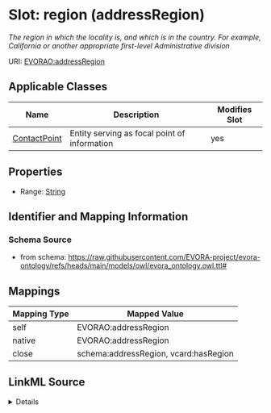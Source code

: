 

# Slot: region (addressRegion)


_The region in which the locality is, and which is in the country. For example, California or another appropriate first-level Administrative division_





URI: [EVORAO:addressRegion](https://raw.githubusercontent.com/EVORA-project/evora-ontology/refs/heads/main/models/owl/evora_ontology.owl.ttl#addressRegion)



<!-- no inheritance hierarchy -->





## Applicable Classes

| Name | Description | Modifies Slot |
| --- | --- | --- |
| [ContactPoint](ContactPoint.md) | Entity serving as focal point of information |  yes  |







## Properties

* Range: [String](String.md)





## Identifier and Mapping Information







### Schema Source


* from schema: https://raw.githubusercontent.com/EVORA-project/evora-ontology/refs/heads/main/models/owl/evora_ontology.owl.ttl#




## Mappings

| Mapping Type | Mapped Value |
| ---  | ---  |
| self | EVORAO:addressRegion |
| native | EVORAO:addressRegion |
| close | schema:addressRegion, vcard:hasRegion |




## LinkML Source

<details>
```yaml
name: addressRegion
description: The region in which the locality is, and which is in the country. For
  example, California or another appropriate first-level Administrative division
title: region
from_schema: https://raw.githubusercontent.com/EVORA-project/evora-ontology/refs/heads/main/models/owl/evora_ontology.owl.ttl#
close_mappings:
- schema:addressRegion
- vcard:hasRegion
rank: 1000
alias: addressRegion
domain_of:
- ContactPoint
range: string
required: false
multivalued: false

```
</details>